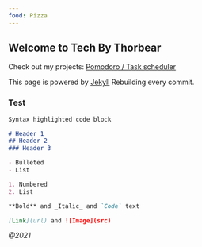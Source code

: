 ```yaml
---
food: Pizza
---
```


## Welcome to Tech By Thorbear

Check out my projects:
[Pomodoro / Task scheduler](https://vast-peak-13839.herokuapp.com/)

This page is powered by [Jekyll](https://jekyllrb.com/)
Rebuilding every commit.

### Test

```markdown
Syntax highlighted code block

# Header 1
## Header 2
### Header 3

- Bulleted
- List

1. Numbered
2. List

**Bold** and _Italic_ and `Code` text

[Link](url) and ![Image](src)
```

_@2021_ 
